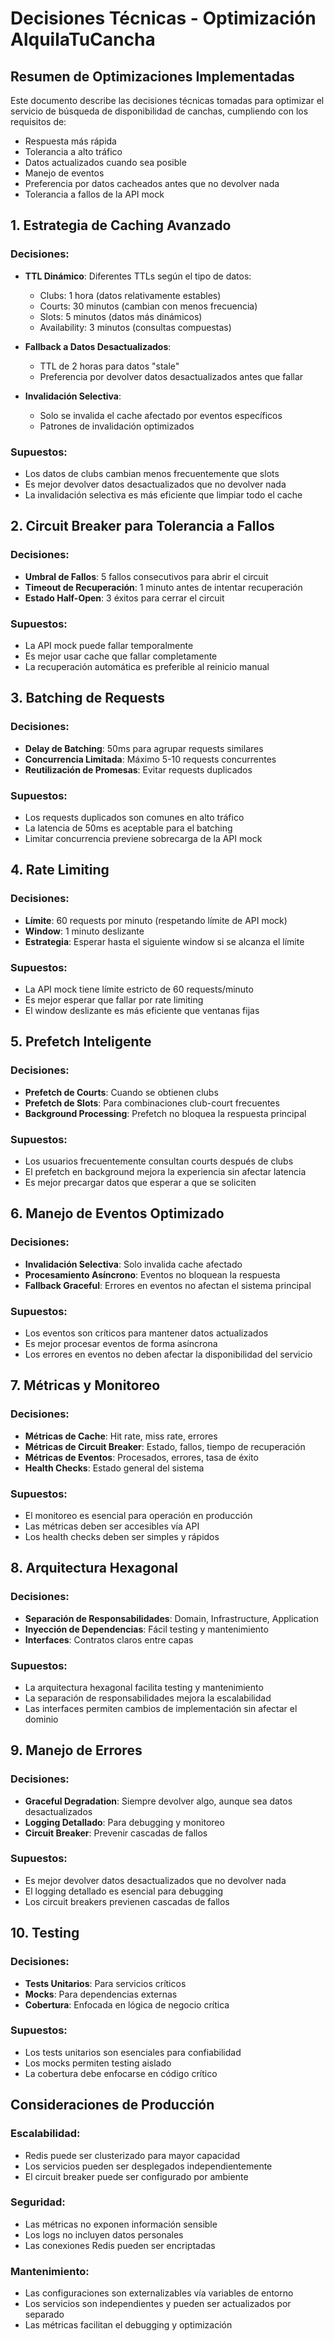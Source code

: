 # Decisiones Técnicas - Optimización AlquilaTuCancha

## Resumen de Optimizaciones Implementadas

Este documento describe las decisiones técnicas tomadas para optimizar el servicio de búsqueda de disponibilidad de canchas, cumpliendo con los requisitos de:

- Respuesta más rápida
- Tolerancia a alto tráfico
- Datos actualizados cuando sea posible
- Manejo de eventos
- Preferencia por datos cacheados antes que no devolver nada
- Tolerancia a fallos de la API mock

## 1. Estrategia de Caching Avanzado

### Decisiones:

- **TTL Dinámico**: Diferentes TTLs según el tipo de datos:

  - Clubs: 1 hora (datos relativamente estables)
  - Courts: 30 minutos (cambian con menos frecuencia)
  - Slots: 5 minutos (datos más dinámicos)
  - Availability: 3 minutos (consultas compuestas)

- **Fallback a Datos Desactualizados**:

  - TTL de 2 horas para datos "stale"
  - Preferencia por devolver datos desactualizados antes que fallar

- **Invalidación Selectiva**:
  - Solo se invalida el cache afectado por eventos específicos
  - Patrones de invalidación optimizados

### Supuestos:

- Los datos de clubs cambian menos frecuentemente que slots
- Es mejor devolver datos desactualizados que no devolver nada
- La invalidación selectiva es más eficiente que limpiar todo el cache

## 2. Circuit Breaker para Tolerancia a Fallos

### Decisiones:

- **Umbral de Fallos**: 5 fallos consecutivos para abrir el circuit
- **Timeout de Recuperación**: 1 minuto antes de intentar recuperación
- **Estado Half-Open**: 3 éxitos para cerrar el circuit

### Supuestos:

- La API mock puede fallar temporalmente
- Es mejor usar cache que fallar completamente
- La recuperación automática es preferible al reinicio manual

## 3. Batching de Requests

### Decisiones:

- **Delay de Batching**: 50ms para agrupar requests similares
- **Concurrencia Limitada**: Máximo 5-10 requests concurrentes
- **Reutilización de Promesas**: Evitar requests duplicados

### Supuestos:

- Los requests duplicados son comunes en alto tráfico
- La latencia de 50ms es aceptable para el batching
- Limitar concurrencia previene sobrecarga de la API mock

## 4. Rate Limiting

### Decisiones:

- **Límite**: 60 requests por minuto (respetando límite de API mock)
- **Window**: 1 minuto deslizante
- **Estrategia**: Esperar hasta el siguiente window si se alcanza el límite

### Supuestos:

- La API mock tiene límite estricto de 60 requests/minuto
- Es mejor esperar que fallar por rate limiting
- El window deslizante es más eficiente que ventanas fijas

## 5. Prefetch Inteligente

### Decisiones:

- **Prefetch de Courts**: Cuando se obtienen clubs
- **Prefetch de Slots**: Para combinaciones club-court frecuentes
- **Background Processing**: Prefetch no bloquea la respuesta principal

### Supuestos:

- Los usuarios frecuentemente consultan courts después de clubs
- El prefetch en background mejora la experiencia sin afectar latencia
- Es mejor precargar datos que esperar a que se soliciten

## 6. Manejo de Eventos Optimizado

### Decisiones:

- **Invalidación Selectiva**: Solo invalida cache afectado
- **Procesamiento Asíncrono**: Eventos no bloquean la respuesta
- **Fallback Graceful**: Errores en eventos no afectan el sistema principal

### Supuestos:

- Los eventos son críticos para mantener datos actualizados
- Es mejor procesar eventos de forma asíncrona
- Los errores en eventos no deben afectar la disponibilidad del servicio

## 7. Métricas y Monitoreo

### Decisiones:

- **Métricas de Cache**: Hit rate, miss rate, errores
- **Métricas de Circuit Breaker**: Estado, fallos, tiempo de recuperación
- **Métricas de Eventos**: Procesados, errores, tasa de éxito
- **Health Checks**: Estado general del sistema

### Supuestos:

- El monitoreo es esencial para operación en producción
- Las métricas deben ser accesibles vía API
- Los health checks deben ser simples y rápidos

## 8. Arquitectura Hexagonal

### Decisiones:

- **Separación de Responsabilidades**: Domain, Infrastructure, Application
- **Inyección de Dependencias**: Fácil testing y mantenimiento
- **Interfaces**: Contratos claros entre capas

### Supuestos:

- La arquitectura hexagonal facilita testing y mantenimiento
- La separación de responsabilidades mejora la escalabilidad
- Las interfaces permiten cambios de implementación sin afectar el dominio

## 9. Manejo de Errores

### Decisiones:

- **Graceful Degradation**: Siempre devolver algo, aunque sea datos desactualizados
- **Logging Detallado**: Para debugging y monitoreo
- **Circuit Breaker**: Prevenir cascadas de fallos

### Supuestos:

- Es mejor devolver datos desactualizados que no devolver nada
- El logging detallado es esencial para debugging
- Los circuit breakers previenen cascadas de fallos

## 10. Testing

### Decisiones:

- **Tests Unitarios**: Para servicios críticos
- **Mocks**: Para dependencias externas
- **Cobertura**: Enfocada en lógica de negocio crítica

### Supuestos:

- Los tests unitarios son esenciales para confiabilidad
- Los mocks permiten testing aislado
- La cobertura debe enfocarse en código crítico

## Consideraciones de Producción

### Escalabilidad:

- Redis puede ser clusterizado para mayor capacidad
- Los servicios pueden ser desplegados independientemente
- El circuit breaker puede ser configurado por ambiente

### Seguridad:

- Las métricas no exponen información sensible
- Los logs no incluyen datos personales
- Las conexiones Redis pueden ser encriptadas

### Mantenimiento:

- Las configuraciones son externalizables vía variables de entorno
- Los servicios son independientes y pueden ser actualizados por separado
- Las métricas facilitan el debugging y optimización
